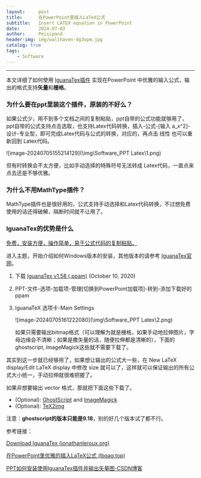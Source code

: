 ```yaml
---
layout:     post
title:      在PowerPoint里插入LaTeX公式
subtitle:   Insert LATEX equation in PowerPoint
date:       2024-07-03
author:     Peisipand
header-img: img/wallhaven-dg3opm.jpg
catalog: true
tags:
    - Software
---
```



---

本文详细了如何使用 [IguanaTex插件](https://www.jonathanleroux.org/software/iguanatex/) 实现在PowerPoint 中优雅的输入公式，输出的格式支持**矢量**和**栅格**。

### 为什么要在ppt里装这个插件，原装的不好么？

如果公式少，用不到多个文档之间的复制粘贴，ppt自带的公式功能就够用了，ppt自带的公式支持点击选取，也支持Latex代码转换，插入-公式-[输入 a_x^2]-设计-专业型，即可完成Latex代码与公式的转换，对应的，再点击 线性 也可以重新回到 Latex代码。

![image-20240705155214129](\img\Software_PPT Latex\1.png)

但有时转换会不太方便，比如手动选择的特殊符号无法转成 Latex代码，一直点来点去还是不够优雅。

### 为什么不用MathType插件？

MathType插件也是很好用的，公式支持手动选择和Latex代码转换，不过想免费使用的话还得破解，隔断时间就不让用了。

### IguanaTex的优势是什么

<u>免费，安装方便，操作简单，易于公式代码的复制粘贴。</u>

进入主题，开始介绍如何Windows版本的安装，其他版本的请参考 [IguanaTex官网](https://www.jonathanleroux.org/software/iguanatex/download.html)。

1. 下载 [IguanaTex v1.58 (.ppam)](https://www.jonathanleroux.org/software/iguanatex/IguanaTex_v1_58.ppam) (October 10, 2020)

2. PPT-文件-选项-加载项-管理[切换到PowerPoint加载项]-转到-添加下载好的 ppam

3. lguanaTeX 选项卡-Main Settings

   ![image-20240705161222080](\img\Software_PPT Latex\2.png)

   如果只需要输出bitmap格式（可以理解为就是栅格，如果手动地拉伸图片，字母边缘会不清晰；如果是撒矢量的话，随便拉伸都是清晰的），下面的 ghostscript, ImageMagick这些就不需要下载了。

其实到这一步就已经够用了，如果想让输出的公式大一些，在 New LaTeX display/Edit LaTeX display 中修改 size 就可以了，这样就可以保证输出的所有公式大小统一，手动拉伸就很难把握了。

如果非想要输出 vector 格式，那就把下面这些下载了。

- (Optional): [GhostScript](https://ghostscript.com/releases/gsdnld.html) and [ImageMagick](https://www.imagemagick.org/script/download.php#windows)
- (Optional): [TeX2img](https://github.com/abenori/TeX2img)

注意：**ghostscript的版本只能是9.18**，别的好几个版本试了都不行。



参考链接：

[Download IguanaTex (jonathanleroux.org)](https://www.jonathanleroux.org/software/iguanatex/download.html)

[在PowerPoint里优雅的插入LaTeX公式 (lbqaq.top)](https://www.lbqaq.top/p/latex-in-ppt/)

[PPT如何安装使用lguanaTex插件并输出矢量图-CSDN博客](https://blog.csdn.net/HandsomeEric/article/details/139795201)
